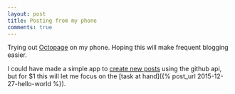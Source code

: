 ```yaml
---
layout: post
title: Posting from my phone
comments: true
---
```


Trying out [Octopage](https://appsto.re/us/rk9UM.i) on my phone. Hoping this will make frequent blogging easier. 

I could have made a simple app to [create new posts](https://developer.github.com/v3/repos/contents/#create-a-file) using the github api, but for $1 this will let me focus on the [task at hand]({% post_url 2015-12-27-hello-world %}). 


